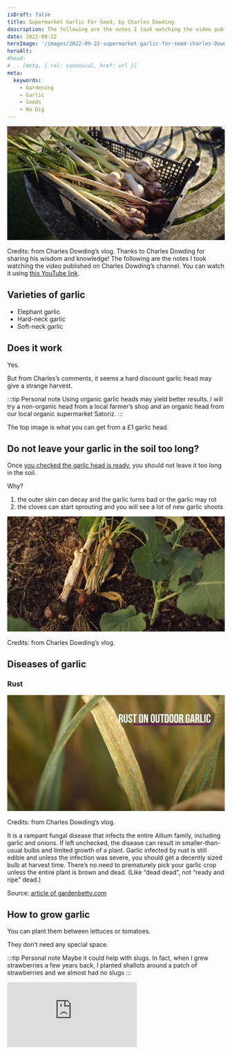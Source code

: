```yaml
---
isDraft: false
title: Supermarket Garlic For Seed, by Charles Dowding
description: The following are the notes I took watching the video published on Charles Dowding's channel
date: 2022-09-22
heroImage: '/images/2022-09-22-supermarket-garlic-for-seed-charles-Dowding-hero.webp'
heroAlt:
#head:
#  - [meta, { rel: canonical, href: url }]
meta:
  keywords:
    - Gardening
    - Garlic
    - Seeds
    - No Dig
---
```


![A full harvest of a wide range of quality of the various heads](./harvest-of-supermarket-garlic.webp)

Credits: from Charles Dowding’s vlog.
Thanks to Charles Dowding for sharing his wisdom and knowledge!
The following are the notes I took watching the video published on Charles Dowding’s channel.
You can watch it using [this YouTube link](https://www.youtube.com/watch?v=vr3ZxWexS5c).

## Varieties of garlic

- Elephant garlic
- Hard-neck garlic
- Soft-neck garlic

## Does it work

Yes.

But from Charles’s comments, it seems a hard discount garlic head may give a strange harvest.

:::tip Personal note
Using organic garlic heads may yield better results. I will try a non-organic head from a local farmer’s shop and an organic head from our local organic supermarket Satoriz.
:::

The top image is what you can get from a £1 garlic head.

## Do not leave your garlic in the soil too long?

Once [you checked the garlic head is ready](../2022-09-22-how-to-judge-the-readiness-of-garlic-charles-Dowding/README.md), you should not leave it too long in the soil.

Why?

1. the outer skin can decay and the garlic turns bad or the garlic may rot
2. the cloves can start sprouting and you will see a lot of new garlic shoots

![Example of a garlic left too long in the soil after being ready (the one of the right) compared to one garlic just right (the one of the left).](./overdue-garlic.webp)

Credits: from Charles Dowding’s vlog.

## Diseases of garlic

### Rust

![Overdue garlic](./garlic-rust.webp)

Credits: from Charles Dowding’s vlog.

It is a rampant fungal disease that infects the entire Allium family, including garlic and onions. If left unchecked, the disease can result in smaller-than-usual bulbs and limited growth of a plant.
Garlic infected by rust is still edible and unless the infection was severe, you should get a decently sized bulb at harvest time. There’s no need to prematurely pick your garlic crop unless the entire plant is brown and dead. (Like “dead dead”, not “ready and ripe” dead.)

Source: [article of gardenbetty.com](https://www.gardenbetty.com/grrr-garlic-rust-and-how-to-deal/)

## How to grow garlic

You can plant them between lettuces or tomatoes.

They don’t need any special space.

:::tip Personal note
Maybe it could help with slugs. In fact, when I grew strawberries a few years back, I planted shallots around a patch of strawberries and we almost had no slugs
:::

<!-- markdownlint-disable MD033 -->
<iframe class="newsletter-embed" src="https://thetooltip.substack.com/embed" frameborder="0" scrolling="no"></iframe>
